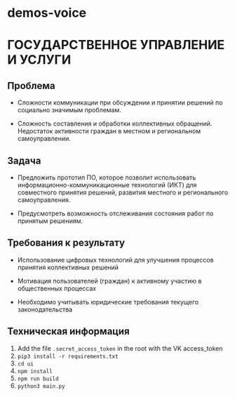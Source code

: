# demos-voice

# ГОСУДАРСТВЕННОЕ УПРАВЛЕНИЕ И УСЛУГИ

## Проблема

* Сложности коммуникации при обсуждении и принятии решений по социально значимым проблемам. 

* Сложность составления и обработки коллективных обращений. Недостаток активности граждан в местном и региональном самоуправлении.

## Задача

* Предложить прототип ПО, которое позволит использовать информационно-коммуникационные технологий (ИКТ) для совместного принятия решений, развития местного и регионального самоуправления. 



* Предусмотреть возможность отслеживания состояния работ по принятым решениям.

## Требования к результату

* Использование цифровых технологий для улучшения процессов принятия коллективных решений

* Мотивация пользователей (граждан) к активному участию в общественных процессах
* Необходимо учитывать юридические требования текущего законодательства

## Техническая информация
1. Add the file `.secret_access_token` in the root with the VK access_token
2. `pip3 install -r requirements.txt`
3. `cd ui`
4. `npm install`
5. `npm run build`
6. `python3 main.py`
